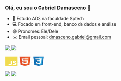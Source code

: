 ### Olá, eu sou o Gabriel Damasceno 👋


- 🎒 Estudo ADS na faculdade Sptech
- 💻 Focado em front-end, banco de dados e análise
- 😄 Pronomes: Ele/Dele
- ✉️ Email pessoal: dmasceno.gabriel@gmail.com

<div display="flex">
  <div align="left">
  <a href="https://github.com/Gdmasceno">
  <img height="180em" src="https://github-readme-stats.vercel.app/api?username=Gdmasceno&show_icons=true&theme=dracula&include_all_commits=true&count_private=true"/>
  <img height="180em" src="https://github-readme-stats.vercel.app/api/top-langs/?username=Gdmasceno&layout=compact&langs_count=7&theme=dracula"/>
</div>
  <div style="display: inline_block"><br>
  <img align="center" alt="Gab-Js" height="30" width="40" src="https://raw.githubusercontent.com/devicons/devicon/master/icons/javascript/javascript-plain.svg">
  <img align="center" alt="Gab-HTML" height="30" width="40" src="https://raw.githubusercontent.com/devicons/devicon/master/icons/html5/html5-original.svg">
  <img align="center" alt="Gab-CSS" height="30" width="40" src="https://raw.githubusercontent.com/devicons/devicon/master/icons/css3/css3-original.svg">
</div>
  </div>
  
  
  <div> 
   <br>
  <a href="https://instagram.com/damascen.g" target="_blank"><img src="https://img.shields.io/badge/-Instagram-%23E4405F?style=for-the-badge&logo=instagram&logoColor=white" target="_blank"></a>
  <a href = "mailto:dmasceno.gabriel@gmail.com"><img src="https://img.shields.io/badge/-Gmail-%23333?style=for-the-badge&logo=gmail&logoColor=white" target="_blank"></a>

 
</div>
